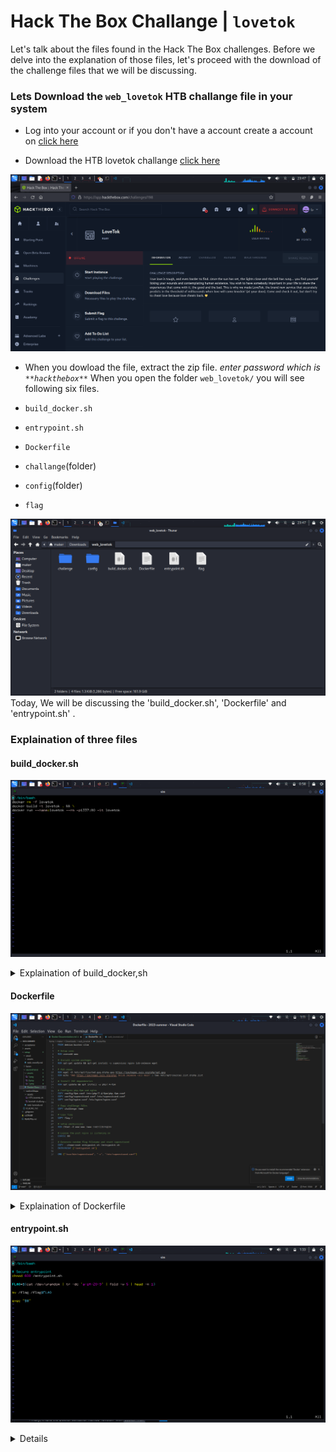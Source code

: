 # Hack The Box Challange | `lovetok`

Let's talk about the files found in the Hack The Box challenges.
Before we delve into the explanation of those files, 
let's proceed with the download of the challenge files that we will be discussing.

### Lets Download the `web_lovetok` HTB challange file in your system

- Log into your account or if you don't have a account create a account on [click here](https://app.hackthebox.com)

- Download the HTB lovetok challange [click here](https://app.hackthebox.com/challenges/lovetok)
 
 ![HTB lovetok challange download](./assets/1.png)

- When you dowload the file, extract the zip file. _enter password which is `**hackthebox**`_
When you open the folder `web_lovetok/` you will see following six files.

- `build_docker.sh`
- `entrypoint.sh`
- `Dockerfile`
- `challange`(folder)
- `config`(folder)
- `flag`

![HTB files](./assets/2.png)
Today, We will be discussing the 'build_docker.sh', 'Dockerfile' and 'entrypoint.sh' .

### Explaination of three files

#### build_docker.sh
![build_docker.sh](./assets/3.png)

<details>
<summary>Explaination of build_docker,sh</summary>

Let's analyze the program and discuss each line of code:
- `#!/bin/bash`

This line indicates that the script will be executed using the bash interpreter.

- 'docker rm -f lovetok'
This command removes the Docker container named "lovetok" forcefully using the Docker command-line interface. It ensures that the container is deleted, even if it's currently running.

- 'docker build -t lovetok .'
This command builds a Docker image with the tag "lovetok" using the Docker command-line interface. The -t option specifies the tag or name for the image. The . indicates that the Dockerfile used for building the image is located in the current directory.

- 'docker run --name=lovetok --rm -p1337:80 -it lovetok'
This command runs a Docker container using the Docker command-line interface. The --name=lovetok option assigns the name "lovetok" to the container. The --rm option automatically removes the container after it stops running. The -p1337:80 option maps port 1337 of the host machine to port 80 of the container. The -it option allows running the container in interactive mode, which enables user input and output. Finally, lovetok specifies the Docker image to use for creating the container.

### To summarize
The script removes the Docker container named "lovetok" if it exists, then builds a Docker image named "lovetok" based on the Dockerfile in the current directory. Finally, it runs a container using that image, assigns the container the name "lovetok," maps port 1337 of the host to port 80 of the container, and runs it in interactive mode. Once the container stops, Docker automatically removes it.

</details>

#### Dockerfile
![Dockerfile](./assets/4.png)

<details>
<summary>Explaination of Dockerfile</summary>
Let's analyze the program and discuss each line of code:
- 'FROM debian:buster-slim'
This line specifies the base image to use for building the Docker image. In this case, it uses the "debian:buster-slim" image, which can be found on Docker Hub.
- 'RUN useradd www'
This command creates a new user named "www" with the default settings.

-' RUN apt-get update && apt-get install -y supervisor nginx lsb-release wget'

These commands update the system packages and then install the following packages: supervisor, nginx, lsb-release, and wget.

- 'RUN wget -O /etc/apt/trusted.gpg.d/php.gpg https://packages.sury.org/php/apt.gpg'

- 'RUN echo "deb https://packages.sury.org/php/ $(lsb_release -sc) main" | tee /etc/apt/sources.list.d/php.list'

These lines download the PHP repository key and add the PHP repository to the system. The first command retrieves the key and saves it to '/etc/apt/trusted.gpg.d/php.gpg', and the second command adds the PHP repository URL to '/etc/apt/sources.list.d/php.list'.
- 'RUN apt update && apt install -y php7.4-fpm' 
These commands update the system packages and then install PHP version 7.4 FPM (FastCGI Process Manager).

- 'COPY config/fpm.conf /etc/php/7.4/fpm/php-fpm.conf'
- 'COPY config/supervisord.conf /etc/supervisord.conf'
- 'COPY config/supervisord.conf /etc/supervisord.confi'
hese three lines are used to copy configuration files from the config directory to specific locations within the container.

The first line copies the fpm.conf file from the config directory to '/etc/php/7.4/fpm/php-fpm.conf' in the container. This is a configuration file for PHP-FPM (FastCGI Process Manager).

The second line copies the supervisord.conf file from the config directory to '/etc/supervisord.conf' in the container. This is a configuration file for Supervisor, a process control system.

The third line appears to have a typo, as it is the same as the second line ('COPY config/supervisord.conf' '/etc/supervisord.conf'). It is likely a mistake and should be corrected in the Dockerfile.

- 'COPY challenge /www'
This command copies the contents of the challenge folder to the '/www' folder. It assumes that a user named www has been created, as mentioned earlier.

- 'COPY flag /'
This line copies the flag file to the root directory (/) of the container.

-'RUN chown -R www:www /www /var/lib/nginx'
This command changes the ownership of the '/www' directory and '/var/lib/nginx' directory to the user and group 'www:www'.

- 'EXPOSE 80'
This line exposes port 80, indicating that the Docker container will listen on port 80 for incoming connections.

- 'COPY --chown=root entrypoint.sh /entrypoint.sh'
This command copies the entrypoint.sh file to the root directory (/) of the container and sets the ownership of the file to the root user.

- 'ENTRYPOINT ["/entrypoint.sh"]'
This line sets the default entry point for the Docker container to be /entrypoint.sh. When the container starts, the '/entrypoint.sh' script will be executed.

- 'CMD ["/usr/bin/supervisord", "-c", "/etc/supervisord.conf"]'
This line specifies the default command and arguments to be executed when running the Docker container. In this case, it starts the supervisord process with the configuration file '/etc/supervisord.conf'.
</details>

#### entrypoint.sh
![entrypoint,sh](./assets/5.png)
<details>

Let's analyze each line of the given program and discuss what is happening:

- '#!/bin/bash'
This line specifies that the script will be executed using the bash interpreter.

- 'chmod 600 /entrypoint.sh'
The chmod command is used to change the permissions of a file. In this case, it sets the read and write permissions (600) for the owner of the /entrypoint.sh file.

- 'FLAG=$(cat /dev/urandom | tr -dc 'a-zA-Z0-9' | fold -w 5 | head -n 1)'

This line assigns a random value to the FLAG variable. Let's break it down step by step:

'cat /dev/urandom' reads from the /dev/urandom device file, which provides random data.
'tr -dc 'a-zA-Z0-9' filters out non-alphanumeric characters from the input using the tr command.

'fold -w 5' wraps the output into lines with a maximum width of 5 characters.

'head -n 1' selects the first line of the folded output, effectively giving us a random alphanumeric value of length 5.

The result is stored in the 'FLAG' variable.

- 'mv /flag /flag$FLAG'

This line renames or moves the file '/flag' to '/flag$FLAG', where '$FLAG' is the value stored in the 'FLAG' variable. For example, if FLAG is "this," the command would rename '/flag' to /'flagthis'.

- 'exec "$@"'
The 'exec' command is used to replace the current process with a new one. 

For example:

Suppose we have cd.sh with following content:
```sh
  #! /bin/bash

  echo "Hello World"
  exec "$@"
  ```

We can execute the script as 
bash cd.sh ls -lart

Then, the output will be
```
  Hello World
  [output of ls -lart]
  ```

  Here, exec "$@" line is replace with the argument we pass i.e ls-lart
  